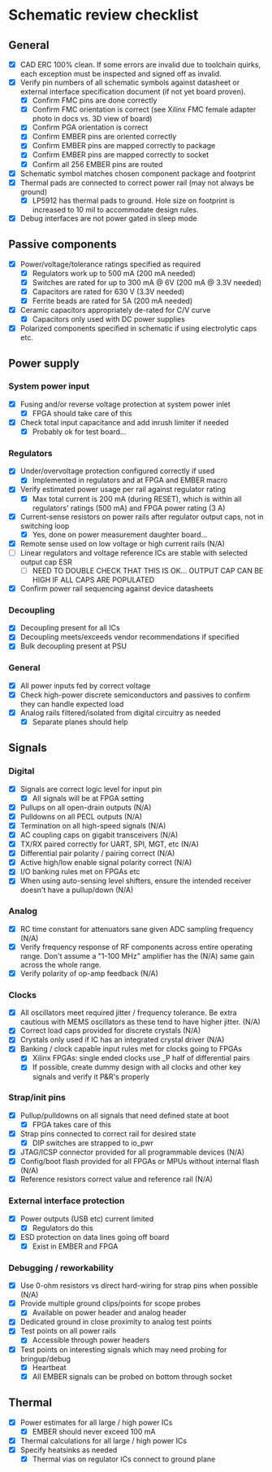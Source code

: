 # Schematic review checklist

## General

* [x] CAD ERC 100% clean. If some errors are invalid due to toolchain quirks, each exception must be inspected and signed
off as invalid.
* [x] Verify pin numbers of all schematic symbols against datasheet or external interface specification document (if not yet board proven).
  * [x] Confirm FMC pins are done correctly
  * [x] Confirm FMC orientation is correct (see Xilinx FMC female adapter photo in docs vs. 3D view of board)
  * [x] Confirm PGA orientation is correct
  * [x] Confirm EMBER pins are oriented correctly
  * [x] Confirm EMBER pins are mapped correctly to package
  * [x] Confirm EMBER pins are mapped correctly to socket
  * [x] Confirm all 256 EMBER pins are routed
* [x] Schematic symbol matches chosen component package and footprint
* [x] Thermal pads are connected to correct power rail (may not always be ground)
  * [x] LP5912 has thermal pads to ground. Hole size on footprint is increased to 10 mil to accommodate design rules.
* [x] Debug interfaces are not power gated in sleep mode

## Passive components
* [x] Power/voltage/tolerance ratings specified as required
  * [x] Regulators work up to 500 mA (200 mA needed)
  * [x] Switches are rated for up to 300 mA @ 6V (200 mA @ 3.3V needed)
  * [x] Capacitors are rated for 630 V (3.3V needed)
  * [x] Ferrite beads are rated for 5A (200 mA needed)
* [x] Ceramic capacitors appropriately de-rated for C/V curve
  * [x] Capacitors only used with DC power supplies
* [x] Polarized components specified in schematic if using electrolytic caps etc.

## Power supply

### System power input

* [x] Fusing and/or reverse voltage protection at system power inlet
  * [x] FPGA should take care of this
* [x] Check total input capacitance and add inrush limiter if needed
  * [x] Probably ok for test board...

### Regulators

* [x] Under/overvoltage protection configured correctly if used
  * [x] Implemented in regulators and at FPGA and EMBER macro
* [x] Verify estimated power usage per rail against regulator rating
  * [x] Max total current is 200 mA (during RESET), which is within all regulators' ratings (500 mA) and FPGA power rating (3 A)
* [x] Current-sense resistors on power rails after regulator output caps, not in switching loop
  * [x] Yes, done on power measurement daughter board...
* [x] Remote sense used on low voltage or high current rails (N/A)
* [ ] Linear regulators and voltage reference ICs are stable with selected output cap ESR
  * [ ] NEED TO DOUBLE CHECK THAT THIS IS OK... OUTPUT CAP CAN BE HIGH IF ALL CAPS ARE POPULATED
* [x] Confirm power rail sequencing against device datasheets

### Decoupling
* [x] Decoupling present for all ICs
* [x] Decoupling meets/exceeds vendor recommendations if specified
* [x] Bulk decoupling present at PSU

### General
* [x] All power inputs fed by correct voltage
* [x] Check high-power discrete semiconductors and passives to confirm they can handle expected load
* [x] Analog rails filtered/isolated from digital circuitry as needed
  * [x] Separate planes should help

## Signals

### Digital

* [x] Signals are correct logic level for input pin
  * [x] All signals will be at FPGA setting
* [x] Pullups on all open-drain outputs (N/A)
* [x] Pulldowns on all PECL outputs (N/A)
* [x] Termination on all high-speed signals (N/A)
* [x] AC coupling caps on gigabit transceivers (N/A)
* [x] TX/RX paired correctly for UART, SPI, MGT, etc (N/A)
* [x] Differential pair polarity / pairing correct (N/A)
* [x] Active high/low enable signal polarity correct (N/A)
* [x] I/O banking rules met on FPGAs etc
* [x] When using auto-sensing level shifters, ensure the intended receiver doesn't have a pullup/down (N/A)

### Analog

* [x] RC time constant for attenuators sane given ADC sampling frequency (N/A)
* [x] Verify frequency response of RF components across entire operating range. Don't assume a "1-100 MHz" amplifier has the (N/A)
same gain across the whole range.
* [x] Verify polarity of op-amp feedback (N/A)

### Clocks

* [x] All oscillators meet required jitter / frequency tolerance. Be extra cautious with MEMS oscillators as these tend to have higher jitter. (N/A)
* [x] Correct load caps provided for discrete crystals (N/A)
* [x] Crystals only used if IC has an integrated crystal driver (N/A)
* [x] Banking / clock capable input rules met for clocks going to FPGAs
    * [x] Xilinx FPGAs: single ended clocks use _P half of differential pairs
    * [x] If possible, create dummy design with all clocks and other key signals and verify it P&R's properly

### Strap/init pins
* [x] Pullup/pulldowns on all signals that need defined state at boot
  * [x] FPGA takes care of this
* [x] Strap pins connected to correct rail for desired state
  * [x] DIP switches are strapped to io_pwr
* [x] JTAG/ICSP connector provided for all programmable devices (N/A)
* [x] Config/boot flash provided for all FPGAs or MPUs without internal flash (N/A)
* [x] Reference resistors correct value and reference rail (N/A)

### External interface protection

* [x] Power outputs (USB etc) current limited
  * [x] Regulators do this
* [x] ESD protection on data lines going off board
  * [x] Exist in EMBER and FPGA

### Debugging / reworkability

* [x] Use 0-ohm resistors vs direct hard-wiring for strap pins when possible (N/A)
* [x] Provide multiple ground clips/points for scope probes
  * [x] Available on power header and analog header
* [x] Dedicated ground in close proximity to analog test points
* [x] Test points on all power rails
  * [x] Accessible through power headers
* [x] Test points on interesting signals which may need probing for bringup/debug
  * [x] Heartbeat
  * [x] All EMBER signals can be probed on bottom through socket

## Thermal

* [x] Power estimates for all large / high power ICs
  * [x] EMBER should never exceed 100 mA
* [x] Thermal calculations for all large / high power ICs
* [x] Specify heatsinks as needed
  * [x] Thermal vias on regulator ICs connect to ground plane
